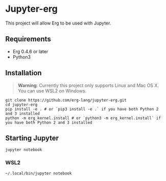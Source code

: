# Jupyter-erg

This project will allow Erg to be used with Jupyter.

## Requirements

* Erg 0.4.6 or later
* Python3

## Installation

> __Warning__: Currently this project only supports Linux and Mac OS X. You can use WSL2 on Windows.

```console
git clone https://github.com/erg-lang/jupyter-erg.git
cd jupyter-erg
pip install -e . # or `pip3 install -e .` if you have both Python 2 and 3 installed
python -m erg_kernel.install # or `python3 -m erg_kernel.install` if you have both Python 2 and 3 installed
```

## Starting Jupyter

```console
jupyter notebook
```

### WSL2

```console
~/.local/bin/jupyter notebook
```
